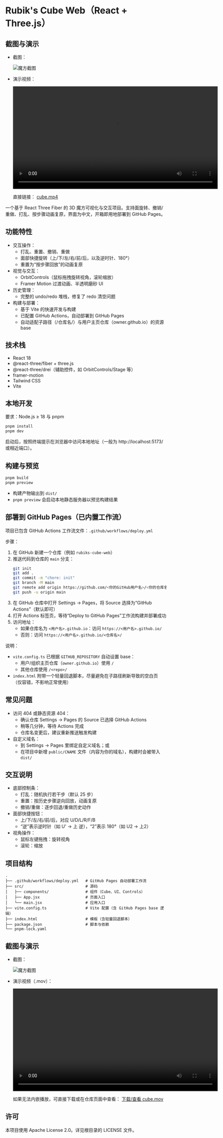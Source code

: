 # Rubik's Cube Web（React + Three.js）

## 截图与演示
- 截图：

  ![魔方截图](./cube.jpg)

- 演示视频：

  <video controls width="640" preload="metadata">
    <source src="./cube.mp4" type="video/mp4" />
    <source src="./cube.mov" type="video/quicktime" />
    您的浏览器不支持内嵌视频，请点击下载查看：<a href="./cube.mp4">cube.mp4</a>
  </video>

  直接链接： [cube.mp4](./cube.mp4)

一个基于 React Three Fiber 的 3D 魔方可视化与交互项目。支持面旋转、撤销/重做、打乱、按步骤动画复原，界面为中文，开箱即用地部署到 GitHub Pages。

## 功能特性
- 交互操作：
  - 打乱、重置、撤销、重做
  - 面部快捷旋转（上/下/左/右/前/后，以及逆时针、180°）
  - 重置为“按步骤回放”的动画复原
- 视觉与交互：
  - OrbitControls（鼠标拖拽旋转视角，滚轮缩放）
  - Framer Motion 过渡动画、半透明磨砂 UI
- 历史管理：
  - 完整的 undo/redo 堆栈，修复了 redo 清空问题
- 构建与部署：
  - 基于 Vite 的快速开发与构建
  - 已配置 GitHub Actions，自动部署到 GitHub Pages
  - 自动适配子路径（/仓库名/）与用户主页仓库（owner.github.io）的资源 base

## 技术栈
- React 18
- @react-three/fiber + three.js
- @react-three/drei（辅助控件，如 OrbitControls/Stage 等）
- framer-motion
- Tailwind CSS
- Vite

## 本地开发
要求：Node.js ≥ 18 与 pnpm

```bash
pnpm install
pnpm dev
```
启动后，按照终端提示在浏览器中访问本地地址（一般为 http://localhost:5173/ 或相近端口）。

## 构建与预览
```bash
pnpm build
pnpm preview
```
- 构建产物输出到 `dist/`
- `pnpm preview` 会启动本地静态服务器以预览构建结果

## 部署到 GitHub Pages（已内置工作流）
项目已包含 GitHub Actions 工作流文件：`.github/workflows/deploy.yml`

步骤：
1. 在 GitHub 新建一个仓库（例如 `rubiks-cube-web`）
2. 推送代码到仓库的 `main` 分支：
   ```bash
   git init
   git add .
   git commit -m "chore: init"
   git branch -M main
   git remote add origin https://github.com/<你的GitHub用户名>/<你的仓库名>.git
   git push -u origin main
   ```
3. 在 GitHub 仓库中打开 Settings -> Pages，将 Source 选择为“GitHub Actions”（默认即可）
4. 打开 Actions 标签页，等待“Deploy to GitHub Pages”工作流构建并部署成功
5. 访问地址：
   - 如果仓库名为 `<用户名>.github.io`：访问 `https://<用户名>.github.io/`
   - 否则：访问 `https://<用户名>.github.io/<仓库名>/`

说明：
- `vite.config.ts` 已根据 `GITHUB_REPOSITORY` 自动设置 base：
  - 用户/组织主页仓库（`owner.github.io`）使用 `/`
  - 其他仓库使用 `/<repo>/`
- `index.html` 附带一个轻量回退脚本，尽量避免在子路径刷新导致的空白页（仅容错，不影响正常使用）

## 常见问题
- 访问 404 或静态资源 404：
  - 确认仓库 Settings -> Pages 的 Source 已选择 GitHub Actions
  - 稍等几分钟，等待 Actions 完成
  - 仓库名变更后，建议重新推送触发构建
- 自定义域名：
  - 到 Settings -> Pages 里绑定自定义域名；或
  - 在项目中新增 `public/CNAME` 文件（内容为你的域名），构建时会被带入 `dist/`

## 交互说明
- 底部控制条：
  - 打乱：随机执行若干步（默认 25 步）
  - 重置：按历史步骤逆向回放，动画复原
  - 撤销/重做：逐步回退/重做历史动作
- 面部快捷按钮：
  - 上/下/左/右/前/后，对应 U/D/L/R/F/B
  - “逆”表示逆时针（如 U' -> 上 逆），“2”表示 180°（如 U2 -> 上2）
- 视角操作：
  - 鼠标左键拖拽：旋转视角
  - 滚轮：缩放

## 项目结构
```
.
├── .github/workflows/deploy.yml   # GitHub Pages 自动部署工作流
├── src/                           # 源码
│   ├── components/                # 组件（Cube、UI、Controls）
│   ├── App.jsx                    # 页面入口
│   └── main.jsx                   # 应用入口
├── vite.config.ts                 # Vite 配置（含 GitHub Pages base 逻辑）
├── index.html                     # 模板（含轻量回退脚本）
├── package.json                   # 脚本与依赖
└── pnpm-lock.yaml
```

## 截图与演示
- 截图：

  ![魔方截图](./cube.jpg)

- 演示视频（.mov）：

  <video src="./cube.mov" controls width="640" preload="metadata"></video>

  如果无法内嵌播放，可直接下载或在仓库页面中查看： [下载/查看 cube.mov](./cube.mov)

## 许可
本项目使用 Apache License 2.0。详见根目录的 LICENSE 文件。
